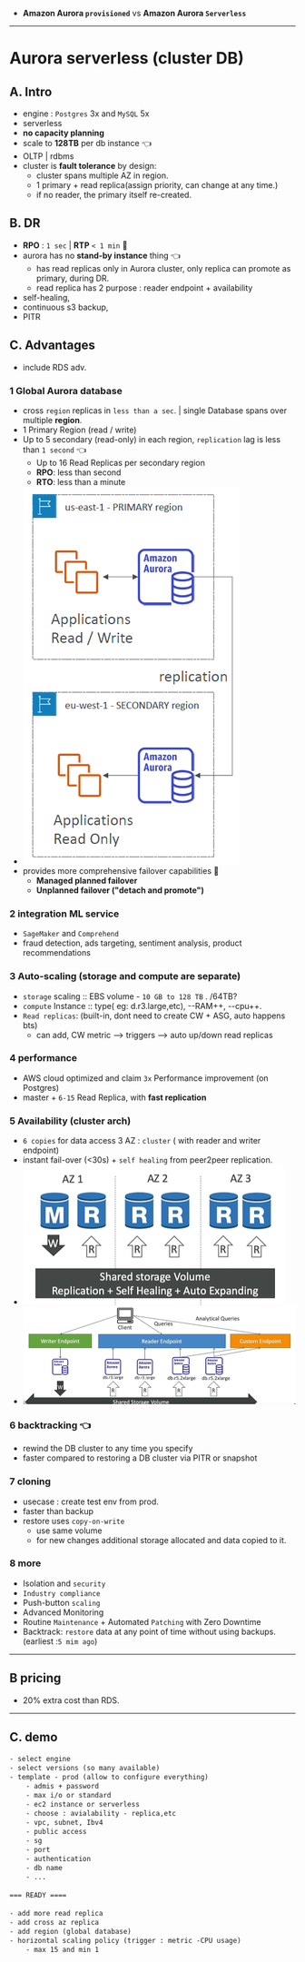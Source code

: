 - **Amazon Aurora `provisioned`** vs **Amazon Aurora `Serverless`**

---
# Aurora serverless (cluster DB)
## A. Intro
- engine : `Postgres` 3x  and `MySQL` 5x
- serverless
- **no capacity planning**
- scale to **128TB** per db instance :point_left:
- OLTP | rdbms
- cluster  is **fault tolerance** by design:
  - cluster spans multiple AZ in region.
  - 1 primary + read replica(assign priority, can change at any time.)
  - if no reader, the primary itself re-created.

## B. DR
- **RPO** : `1 sec` | **RTP** `< 1 min` :dart:
- aurora has no **stand-by instance** thing :point_left:
  - has read replicas only in Aurora cluster, only replica can promote as primary, during DR.
  - read replica has 2 purpose : reader endpoint + availability
- self-healing,
- continuous s3 backup,
- PITR

## C. Advantages
- include RDS adv.

###  1 Global Aurora database
- cross `region` replicas in `less than a sec`. | single Database spans over multiple **region**.
- 1 Primary Region (read / write)
- Up to 5 secondary (read-only) in each region, `replication` lag is less than `1 second` :point_left:
  - Up to 16 Read Replicas per secondary region
  - **RPO**: less than second
  - **RTO**: less than a minute
- ![img_3.png](../99_img/db/img_3.png)
- provides more comprehensive failover capabilities :dart:
  - **Managed planned failover**
  - **Unplanned failover ("detach and promote")** 
  
###  2 integration **ML service** 
- `SageMaker` and `Comprehend`
- fraud detection, ads targeting, sentiment analysis, product recommendations

### 3 Auto-scaling (storage and compute are separate)
- `storage` scaling :: EBS volume - `10 GB to 128 TB` . /64TB?
- `compute` Instance :: type( eg: d.r3.large,etc), --RAM++, --cpu++.
- `Read replicas`:  (built-in, dont need to create CW + ASG, auto happens bts)
  - can add, CW metric --> triggers --> auto up/down read replicas
   
### 4 performance
- AWS cloud optimized and claim `3x` Performance improvement (on Postgres)
- master + `6-15` Read Replica, with **fast replication**
  
### 5 Availability (cluster arch)
- `6 copies` for data access 3 AZ : `cluster` ( with reader and writer endpoint)
- instant fail-over (<30s) + `self healing` from peer2peer replication.
- ![img.png](../99_img/db/img.png)
- ![img_2.png](../99_img/db/img_2.png)

### 6 backtracking :point_left:
- rewind the DB cluster to any time you specify
- faster compared to restoring a DB cluster via  PITR or snapshot

### 7 cloning
- usecase : create test env from prod.
- faster than backup
- restore uses `copy-on-write` 
  - use same volume 
  - for new changes additional storage allocated and data copied to it.

### 8 more
  - Isolation and `security`
  - `Industry compliance`
  - Push-button `scaling`  
  - Advanced Monitoring
  - Routine `Maintenance` + Automated `Patching` with Zero Downtime
  - Backtrack: `restore` data at any point of time without using backups. (earliest :`5 mim ago`)

---
## B pricing
- 20% extra cost than RDS.

---
## C. demo
```
- select engine
- select versions (so many available)
- template - prod (allow to configure everything)
    - admis + password
    - max i/o or standard
    - ec2 instance or serverless
    - choose : avialability - replica,etc
    - vpc, subnet, Ibv4
    - public access
    - sg
    - port
    - authentication
    - db name
    - ...

=== READY ====

- add more read replica
- add cross az replica 
- add region (global database)
- horizontal scaling policy (trigger : metric -CPU usage)
    - max 15 and min 1
    
```